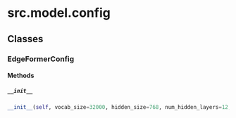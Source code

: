 # src.model.config

## Classes

### EdgeFormerConfig

#### Methods

##### `__init__`

```python
__init__(self, vocab_size=32000, hidden_size=768, num_hidden_layers=12, num_attention_heads=12, intermediate_size=3072, hidden_act='gelu', hidden_dropout_prob=0.1, attention_probs_dropout_prob=0.1, max_position_embeddings=2048, type_vocab_size=2, initializer_range=0.02, layer_norm_eps=1e-12, pad_token_id=0, bos_token_id=1, eos_token_id=2, latent_size_factor=8, num_kv_groups=4, use_sliding_window=True, sliding_window_size=512, use_flash_attention=True, use_sparse_mlp=True, mlp_sparsity=0.8, quantization='int8', optimize_for_rdna3=True, debug_mode=False)
```

